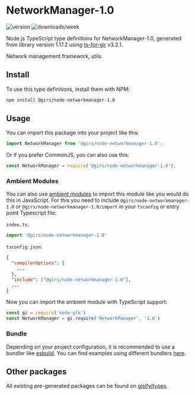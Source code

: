 
# NetworkManager-1.0

![version](https://img.shields.io/npm/v/@girs/node-networkmanager-1.0)
![downloads/week](https://img.shields.io/npm/dw/@girs/node-networkmanager-1.0)


Node.js TypeScript type definitions for NetworkManager-1.0, generated from library version 1.17.2 using [ts-for-gir](https://github.com/gjsify/ts-for-gir) v3.2.1.

Network management framework, utils.

## Install

To use this type definitions, install them with NPM:
```bash
npm install @girs/node-networkmanager-1.0
```

## Usage

You can import this package into your project like this:
```ts
import NetworkManager from '@girs/node-networkmanager-1.0';
```

Or if you prefer CommonJS, you can also use this:
```ts
const NetworkManager = require('@girs/node-networkmanager-1.0');
```

### Ambient Modules

You can also use [ambient modules](https://github.com/gjsify/ts-for-gir/tree/main/packages/cli#ambient-modules) to import this module like you would do this in JavaScript.
For this you need to include `@girs/node-networkmanager-1.0` or `@girs/node-networkmanager-1.0/import` in your `tsconfig` or entry point Typescript file:

`index.ts`:
```ts
import '@girs/node-networkmanager-1.0'
```

`tsconfig.json`:
```json
{
  "compilerOptions": {
    ...
  },
  "include": ["@girs/node-networkmanager-1.0"],
  ...
}
```

Now you can import the ambient module with TypeScript support: 

```ts
const gi = require('node-gtk')
const NetworkManager = gi.require('NetworkManager', '1.0')
```


### Bundle

Depending on your project configuration, it is recommended to use a bundler like [esbuild](https://esbuild.github.io/). You can find examples using different bundlers [here](https://github.com/gjsify/ts-for-gir/tree/main/examples).

## Other packages

All existing pre-generated packages can be found on [gjsify/types](https://github.com/gjsify/types).

